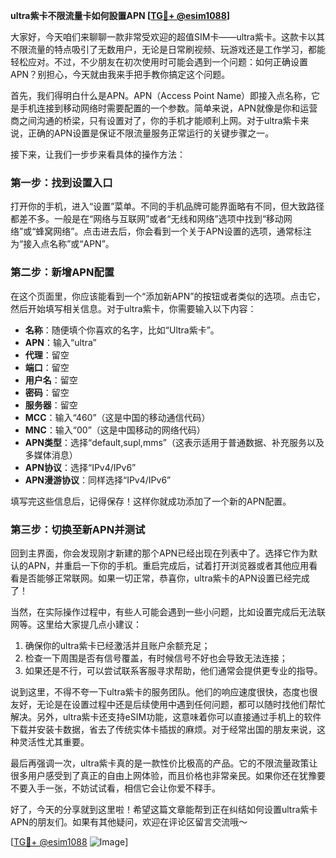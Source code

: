 **ultra紫卡不限流量卡如何設置APN [[TG💪+ @esim1088](https://t.me/s/esim1088)]**

大家好，今天咱们来聊聊一款非常受欢迎的超值SIM卡——ultra紫卡。这款卡以其不限流量的特点吸引了无数用户，无论是日常刷视频、玩游戏还是工作学习，都能轻松应对。不过，不少朋友在初次使用时可能会遇到一个问题：如何正确设置APN？别担心，今天就由我来手把手教你搞定这个问题。

首先，我们得明白什么是APN。APN（Access Point Name）即接入点名称，它是手机连接到移动网络时需要配置的一个参数。简单来说，APN就像是你和运营商之间沟通的桥梁，只有设置对了，你的手机才能顺利上网。对于ultra紫卡来说，正确的APN设置是保证不限流量服务正常运行的关键步骤之一。

接下来，让我们一步步来看具体的操作方法：

### 第一步：找到设置入口

打开你的手机，进入“设置”菜单。不同的手机品牌可能界面略有不同，但大致路径都差不多。一般是在“网络与互联网”或者“无线和网络”选项中找到“移动网络”或“蜂窝网络”。点击进去后，你会看到一个关于APN设置的选项，通常标注为“接入点名称”或“APN”。

### 第二步：新增APN配置

在这个页面里，你应该能看到一个“添加新APN”的按钮或者类似的选项。点击它，然后开始填写相关信息。对于ultra紫卡，你需要输入以下内容：

- **名称**：随便填个你喜欢的名字，比如“Ultra紫卡”。
- **APN**：输入“ultra”
- **代理**：留空
- **端口**：留空
- **用户名**：留空
- **密码**：留空
- **服务器**：留空
- **MCC**：输入“460”（这是中国的移动通信代码）
- **MNC**：输入“00”（这是中国移动的网络代码）
- **APN类型**：选择“default,supl,mms”（这表示适用于普通数据、补充服务以及多媒体消息）
- **APN协议**：选择“IPv4/IPv6”
- **APN漫游协议**：同样选择“IPv4/IPv6”

填写完这些信息后，记得保存！这样你就成功添加了一个新的APN配置。

### 第三步：切换至新APN并测试

回到主界面，你会发现刚才新建的那个APN已经出现在列表中了。选择它作为默认的APN，并重启一下你的手机。重启完成后，试着打开浏览器或者其他应用看看是否能够正常联网。如果一切正常，恭喜你，ultra紫卡的APN设置已经完成了！

当然，在实际操作过程中，有些人可能会遇到一些小问题，比如设置完成后无法联网等。这里给大家提几点小建议：

1. 确保你的ultra紫卡已经激活并且账户余额充足；
2. 检查一下周围是否有信号覆盖，有时候信号不好也会导致无法连接；
3. 如果还是不行，可以尝试联系客服寻求帮助，他们通常会提供更专业的指导。

说到这里，不得不夸一下ultra紫卡的服务团队。他们的响应速度很快，态度也很友好，无论是在设置过程中还是后续使用中遇到任何问题，都可以随时找他们帮忙解决。另外，ultra紫卡还支持eSIM功能，这意味着你可以直接通过手机上的软件下载并安装卡数据，省去了传统实体卡插拔的麻烦。对于经常出国的朋友来说，这种灵活性尤其重要。

最后再强调一次，ultra紫卡真的是一款性价比极高的产品。它的不限流量政策让很多用户感受到了真正的自由上网体验，而且价格也非常亲民。如果你还在犹豫要不要入手一张，不妨试试看，相信它会让你爱不释手。

好了，今天的分享就到这里啦！希望这篇文章能帮到正在纠结如何设置ultra紫卡APN的朋友们。如果有其他疑问，欢迎在评论区留言交流哦～ 

[[TG💪+ @esim1088](https://t.me/s/esim1088) ![Image](https://i.postimg.cc/4NQfJmqS/Snipaste-2025-05-13-00-14-12.png)]